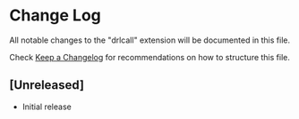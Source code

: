 # Change Log

All notable changes to the "drlcall" extension will be documented in this file.

Check [Keep a Changelog](http://keepachangelog.com/) for recommendations on how to structure this file.

## [Unreleased]

- Initial release